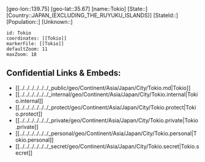 ﻿---
location: [35.67,139.75]
mapzoom: [7,12] 
mapmarker: city 
type: City
tags:
- geo/City


SpocWebEntityId: 34894
isDeleted: false
confidential: public

---
[geo-lon::139.75]
[geo-lat::35.67]
[name::Tokio]
[State::]
[Country::JAPAN_(EXCLUDING_THE_RUYUKU_ISLANDS)]
[StateId::]
[Population::]
[Unknown::]


```leaflet
id: Tokio
coordinates: [[Tokio]]
markerFile: [[Tokio]]
defaultZoom: 11 
maxZoom: 18
```


## Confidential Links & Embeds: 
- [[../../../../../../_public/geo/Continent/Asia/Japan/City/Tokio.md|Tokio]] 
- [[../../../../../../_internal/geo/Continent/Asia/Japan/City/Tokio.internal|Tokio.internal]] 
- [[../../../../../../_protect/geo/Continent/Asia/Japan/City/Tokio.protect|Tokio.protect]] 
- [[../../../../../../_private/geo/Continent/Asia/Japan/City/Tokio.private|Tokio.private]] 
- [[../../../../../../_personal/geo/Continent/Asia/Japan/City/Tokio.personal|Tokio.personal]] 
- [[../../../../../../_secret/geo/Continent/Asia/Japan/City/Tokio.secret|Tokio.secret]] 
